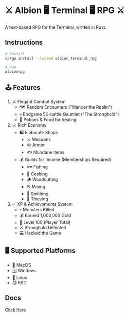 # ⚔️ Albion 🖥️ Terminal 🖥️ RPG ⚔️

A text-based RPG for the Terminal, written in Rust.

## Instructions

```sh
# Install
cargo install --locked albion_terminal_rpg
```

```sh
# Run
albionrpg
```

## 🕹️ Features

1. ⚔️ Elegant Combat System
    - 🗺️ Random Encounters ("Wander the Realm")
    - 💀 Endgame 50-battle Gauntlet ("The Stronghold")
    - 💊 Potions & Food for healing
2. 📈 Rich Economy
    - 🛍️ Elaborate Shops
        - ⚔️ Weapons
        - 🪖 Armor
        - 🐟 Mundane Items
    - 💰 Guilds for Income (Memberships Required)
        - 🐟 Fishing
        - 🍝 Cooking
        - 🪵 Woodcutting
        - ⛏️ Mining
        - 🔨 Smithing
        - 🚓 Thieving
3. ✅ XP & Achievements System
    - 💀 Monsters Killed
    - 💰 Earned 1,000,000 Gold
    - 💯 Level 100 (Player Total)
    - ⚔️ Stronghold Defeated
    - 💻 Hacked the Game

## 🖥️ Supported Platforms

- 🍎 MacOS
- 🪟 Windows
- 🐧 Linux
- 😈 BSD

## Docs

[Click Here](https://docs.rs/albion_terminal_rpg/latest/albion_terminal_rpg/)
